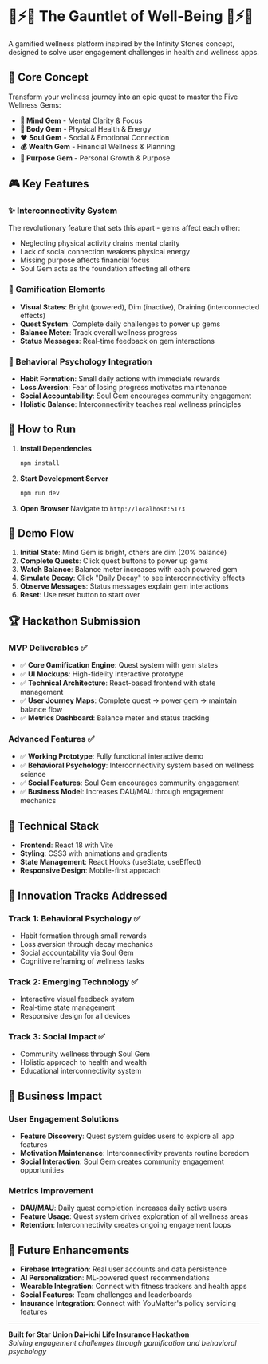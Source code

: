 # 🧠⚡💎 The Gauntlet of Well-Being 💎⚡🧠

A gamified wellness platform inspired by the Infinity Stones concept, designed to solve user engagement challenges in health and wellness apps.

## 🌟 Core Concept

Transform your wellness journey into an epic quest to master the Five Wellness Gems:

- **🧠 Mind Gem** - Mental Clarity & Focus
- **💪 Body Gem** - Physical Health & Energy  
- **❤️ Soul Gem** - Social & Emotional Connection
- **💰 Wealth Gem** - Financial Wellness & Planning
- **🎯 Purpose Gem** - Personal Growth & Purpose

## 🎮 Key Features

### ✨ Interconnectivity System
The revolutionary feature that sets this apart - gems affect each other:
- Neglecting physical activity drains mental clarity
- Lack of social connection weakens physical energy
- Missing purpose affects financial focus
- Soul Gem acts as the foundation affecting all others

### 🎯 Gamification Elements
- **Visual States**: Bright (powered), Dim (inactive), Draining (interconnected effects)
- **Quest System**: Complete daily challenges to power up gems
- **Balance Meter**: Track overall wellness progress
- **Status Messages**: Real-time feedback on gem interactions

### 🧠 Behavioral Psychology Integration
- **Habit Formation**: Small daily actions with immediate rewards
- **Loss Aversion**: Fear of losing progress motivates maintenance
- **Social Accountability**: Soul Gem encourages community engagement
- **Holistic Balance**: Interconnectivity teaches real wellness principles

## 🚀 How to Run

1. **Install Dependencies**
   ```bash
   npm install
   ```

2. **Start Development Server**
   ```bash
   npm run dev
   ```

3. **Open Browser**
   Navigate to `http://localhost:5173`

## 🎯 Demo Flow

1. **Initial State**: Mind Gem is bright, others are dim (20% balance)
2. **Complete Quests**: Click quest buttons to power up gems
3. **Watch Balance**: Balance meter increases with each powered gem
4. **Simulate Decay**: Click "Daily Decay" to see interconnectivity effects
5. **Observe Messages**: Status messages explain gem interactions
6. **Reset**: Use reset button to start over

## 🏆 Hackathon Submission

### MVP Deliverables ✅
- ✅ **Core Gamification Engine**: Quest system with gem states
- ✅ **UI Mockups**: High-fidelity interactive prototype
- ✅ **Technical Architecture**: React-based frontend with state management
- ✅ **User Journey Maps**: Complete quest → power gem → maintain balance flow
- ✅ **Metrics Dashboard**: Balance meter and status tracking

### Advanced Features ✅
- ✅ **Working Prototype**: Fully functional interactive demo
- ✅ **Behavioral Psychology**: Interconnectivity system based on wellness science
- ✅ **Social Features**: Soul Gem encourages community engagement
- ✅ **Business Model**: Increases DAU/MAU through engagement mechanics

## 🎨 Technical Stack

- **Frontend**: React 18 with Vite
- **Styling**: CSS3 with animations and gradients
- **State Management**: React Hooks (useState, useEffect)
- **Responsive Design**: Mobile-first approach

## 🌟 Innovation Tracks Addressed

### Track 1: Behavioral Psychology ✅
- Habit formation through small rewards
- Loss aversion through decay mechanics
- Social accountability via Soul Gem
- Cognitive reframing of wellness tasks

### Track 2: Emerging Technology ✅
- Interactive visual feedback system
- Real-time state management
- Responsive design for all devices

### Track 3: Social Impact ✅
- Community wellness through Soul Gem
- Holistic approach to health and wealth
- Educational interconnectivity system

## 🎯 Business Impact

### User Engagement Solutions
- **Feature Discovery**: Quest system guides users to explore all app features
- **Motivation Maintenance**: Interconnectivity prevents routine boredom
- **Social Interaction**: Soul Gem creates community engagement opportunities

### Metrics Improvement
- **DAU/MAU**: Daily quest completion increases daily active users
- **Feature Usage**: Quest system drives exploration of all wellness areas
- **Retention**: Interconnectivity creates ongoing engagement loops

## 🚀 Future Enhancements

- **Firebase Integration**: Real user accounts and data persistence
- **AI Personalization**: ML-powered quest recommendations
- **Wearable Integration**: Connect with fitness trackers and health apps
- **Social Features**: Team challenges and leaderboards
- **Insurance Integration**: Connect with YouMatter's policy servicing features

---

**Built for Star Union Dai-ichi Life Insurance Hackathon**  
*Solving engagement challenges through gamification and behavioral psychology*